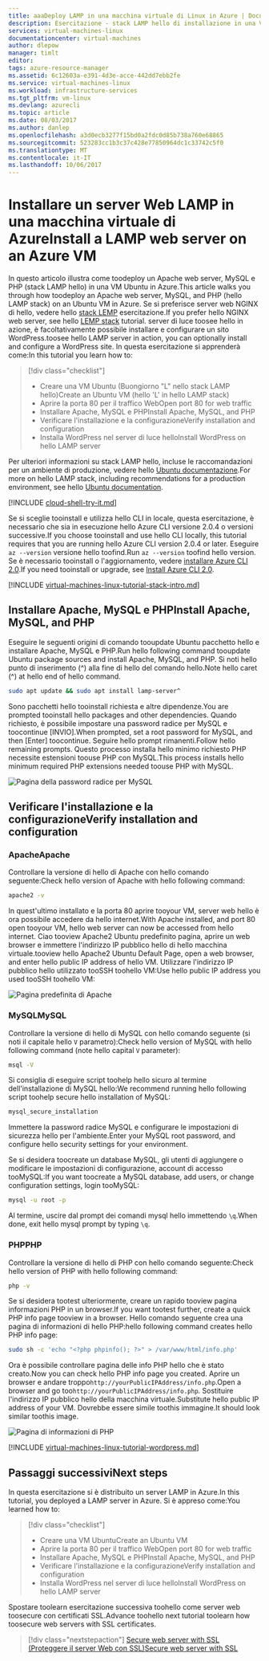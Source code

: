 ```yaml
---
title: aaaDeploy LAMP in una macchina virtuale di Linux in Azure | Documenti Microsoft
description: Esercitazione - stack LAMP hello di installazione in una VM Linux in Azure
services: virtual-machines-linux
documentationcenter: virtual-machines
author: dlepow
manager: timlt
editor: 
tags: azure-resource-manager
ms.assetid: 6c12603a-e391-4d3e-acce-442dd7ebb2fe
ms.service: virtual-machines-linux
ms.workload: infrastructure-services
ms.tgt_pltfrm: vm-linux
ms.devlang: azurecli
ms.topic: article
ms.date: 08/03/2017
ms.author: danlep
ms.openlocfilehash: a3d0ecb3277f15bd0a2fdc0d85b738a760e68865
ms.sourcegitcommit: 523283cc1b3c37c428e77850964dc1c33742c5f0
ms.translationtype: MT
ms.contentlocale: it-IT
ms.lasthandoff: 10/06/2017
---
```

# <a name="install-a-lamp-web-server-on-an-azure-vm"></a><span data-ttu-id="812e1-103">Installare un server Web LAMP in una macchina virtuale di Azure</span><span class="sxs-lookup"><span data-stu-id="812e1-103">Install a LAMP web server on an Azure VM</span></span>
<span data-ttu-id="812e1-104">In questo articolo illustra come toodeploy un Apache web server, MySQL e PHP (stack LAMP hello) in una VM Ubuntu in Azure.</span><span class="sxs-lookup"><span data-stu-id="812e1-104">This article walks you through how toodeploy an Apache web server, MySQL, and PHP (hello LAMP stack) on an Ubuntu VM in Azure.</span></span> <span data-ttu-id="812e1-105">Se si preferisce server web NGINX di hello, vedere hello [stack LEMP](tutorial-lemp-stack.md) esercitazione.</span><span class="sxs-lookup"><span data-stu-id="812e1-105">If you prefer hello NGINX web server, see hello [LEMP stack](tutorial-lemp-stack.md) tutorial.</span></span> <span data-ttu-id="812e1-106">server di luce toosee hello in azione, è facoltativamente possibile installare e configurare un sito WordPress.</span><span class="sxs-lookup"><span data-stu-id="812e1-106">toosee hello LAMP server in action, you can optionally install and configure a WordPress site.</span></span> <span data-ttu-id="812e1-107">In questa esercitazione si apprenderà come:</span><span class="sxs-lookup"><span data-stu-id="812e1-107">In this tutorial you learn how to:</span></span>

> [!div class="checklist"]
> * <span data-ttu-id="812e1-108">Creare una VM Ubuntu (Buongiorno "L" nello stack LAMP hello)</span><span class="sxs-lookup"><span data-stu-id="812e1-108">Create an Ubuntu VM (hello 'L' in hello LAMP stack)</span></span>
> * <span data-ttu-id="812e1-109">Aprire la porta 80 per il traffico Web</span><span class="sxs-lookup"><span data-stu-id="812e1-109">Open port 80 for web traffic</span></span>
> * <span data-ttu-id="812e1-110">Installare Apache, MySQL e PHP</span><span class="sxs-lookup"><span data-stu-id="812e1-110">Install Apache, MySQL, and PHP</span></span>
> * <span data-ttu-id="812e1-111">Verificare l'installazione e la configurazione</span><span class="sxs-lookup"><span data-stu-id="812e1-111">Verify installation and configuration</span></span>
> * <span data-ttu-id="812e1-112">Installa WordPress nel server di luce hello</span><span class="sxs-lookup"><span data-stu-id="812e1-112">Install WordPress on hello LAMP server</span></span>


<span data-ttu-id="812e1-113">Per ulteriori informazioni su stack LAMP hello, incluse le raccomandazioni per un ambiente di produzione, vedere hello [Ubuntu documentazione](https://help.ubuntu.com/community/ApacheMySQLPHP).</span><span class="sxs-lookup"><span data-stu-id="812e1-113">For more on hello LAMP stack, including recommendations for a production environment, see hello [Ubuntu documentation](https://help.ubuntu.com/community/ApacheMySQLPHP).</span></span>

[!INCLUDE [cloud-shell-try-it.md](../../../includes/cloud-shell-try-it.md)]

<span data-ttu-id="812e1-114">Se si sceglie tooinstall e utilizza hello CLI in locale, questa esercitazione, è necessario che sia in esecuzione hello Azure CLI versione 2.0.4 o versioni successive.</span><span class="sxs-lookup"><span data-stu-id="812e1-114">If you choose tooinstall and use hello CLI locally, this tutorial requires that you are running hello Azure CLI version 2.0.4 or later.</span></span> <span data-ttu-id="812e1-115">Eseguire `az --version` versione hello toofind.</span><span class="sxs-lookup"><span data-stu-id="812e1-115">Run `az --version` toofind hello version.</span></span> <span data-ttu-id="812e1-116">Se è necessario tooinstall o l'aggiornamento, vedere [installare Azure CLI 2.0]( /cli/azure/install-azure-cli).</span><span class="sxs-lookup"><span data-stu-id="812e1-116">If you need tooinstall or upgrade, see [Install Azure CLI 2.0]( /cli/azure/install-azure-cli).</span></span> 

[!INCLUDE [virtual-machines-linux-tutorial-stack-intro.md](../../../includes/virtual-machines-linux-tutorial-stack-intro.md)]

## <a name="install-apache-mysql-and-php"></a><span data-ttu-id="812e1-117">Installare Apache, MySQL e PHP</span><span class="sxs-lookup"><span data-stu-id="812e1-117">Install Apache, MySQL, and PHP</span></span>

<span data-ttu-id="812e1-118">Eseguire le seguenti origini di comando tooupdate Ubuntu pacchetto hello e installare Apache, MySQL e PHP.</span><span class="sxs-lookup"><span data-stu-id="812e1-118">Run hello following command tooupdate Ubuntu package sources and install Apache, MySQL, and PHP.</span></span> <span data-ttu-id="812e1-119">Si noti hello punto di inserimento (^) alla fine di hello del comando hello.</span><span class="sxs-lookup"><span data-stu-id="812e1-119">Note hello caret (^) at hello end of hello command.</span></span>


```bash
sudo apt update && sudo apt install lamp-server^
```



<span data-ttu-id="812e1-120">Sono pacchetti hello tooinstall richiesta e altre dipendenze.</span><span class="sxs-lookup"><span data-stu-id="812e1-120">You are prompted tooinstall hello packages and other dependencies.</span></span> <span data-ttu-id="812e1-121">Quando richiesto, è possibile impostare una password radice per MySQL e toocontinue [INVIO].</span><span class="sxs-lookup"><span data-stu-id="812e1-121">When prompted, set a root password for MySQL, and then [Enter] toocontinue.</span></span> <span data-ttu-id="812e1-122">Seguire hello prompt rimanenti.</span><span class="sxs-lookup"><span data-stu-id="812e1-122">Follow hello remaining prompts.</span></span> <span data-ttu-id="812e1-123">Questo processo installa hello minimo richiesto PHP necessite estensioni toouse PHP con MySQL.</span><span class="sxs-lookup"><span data-stu-id="812e1-123">This process installs hello minimum required PHP extensions needed toouse PHP with MySQL.</span></span> 

![Pagina della password radice per MySQL][1]

## <a name="verify-installation-and-configuration"></a><span data-ttu-id="812e1-125">Verificare l'installazione e la configurazione</span><span class="sxs-lookup"><span data-stu-id="812e1-125">Verify installation and configuration</span></span>


### <a name="apache"></a><span data-ttu-id="812e1-126">Apache</span><span class="sxs-lookup"><span data-stu-id="812e1-126">Apache</span></span>

<span data-ttu-id="812e1-127">Controllare la versione di hello di Apache con hello comando seguente:</span><span class="sxs-lookup"><span data-stu-id="812e1-127">Check hello version of Apache with hello following command:</span></span>
```bash
apache2 -v
```

<span data-ttu-id="812e1-128">In quest'ultimo installato e la porta 80 aprire tooyour VM, server web hello è ora possibile accedere da hello internet.</span><span class="sxs-lookup"><span data-stu-id="812e1-128">With Apache installed, and port 80 open tooyour VM, hello web server can now be accessed from hello internet.</span></span> <span data-ttu-id="812e1-129">Ciao tooview Apache2 Ubuntu predefinito pagina, aprire un web browser e immettere l'indirizzo IP pubblico hello di hello macchina virtuale.</span><span class="sxs-lookup"><span data-stu-id="812e1-129">tooview hello Apache2 Ubuntu Default Page, open a web browser, and enter hello public IP address of hello VM.</span></span> <span data-ttu-id="812e1-130">Utilizzare l'indirizzo IP pubblico hello utilizzato tooSSH toohello VM:</span><span class="sxs-lookup"><span data-stu-id="812e1-130">Use hello public IP address you used tooSSH toohello VM:</span></span>

![Pagina predefinita di Apache][3]


### <a name="mysql"></a><span data-ttu-id="812e1-132">MySQL</span><span class="sxs-lookup"><span data-stu-id="812e1-132">MySQL</span></span>

<span data-ttu-id="812e1-133">Controllare la versione di hello di MySQL con hello comando seguente (si noti il capitale hello `V` parametro):</span><span class="sxs-lookup"><span data-stu-id="812e1-133">Check hello version of MySQL with hello following command (note hello capital `V` parameter):</span></span>

```bash
msql -V
```

<span data-ttu-id="812e1-134">Si consiglia di eseguire script toohelp hello sicuro al termine dell'installazione di MySQL hello:</span><span class="sxs-lookup"><span data-stu-id="812e1-134">We recommend running hello following script toohelp secure hello installation of MySQL:</span></span>

```bash
mysql_secure_installation
```

<span data-ttu-id="812e1-135">Immettere la password radice MySQL e configurare le impostazioni di sicurezza hello per l'ambiente.</span><span class="sxs-lookup"><span data-stu-id="812e1-135">Enter your MySQL root password, and configure hello security settings for your environment.</span></span>

<span data-ttu-id="812e1-136">Se si desidera toocreate un database MySQL, gli utenti di aggiungere o modificare le impostazioni di configurazione, account di accesso tooMySQL:</span><span class="sxs-lookup"><span data-stu-id="812e1-136">If you want toocreate a MySQL database, add users, or change configuration settings, login tooMySQL:</span></span>

```bash
mysql -u root -p
```

<span data-ttu-id="812e1-137">Al termine, uscire dal prompt dei comandi mysql hello immettendo `\q`.</span><span class="sxs-lookup"><span data-stu-id="812e1-137">When done, exit hello mysql prompt by typing `\q`.</span></span>

### <a name="php"></a><span data-ttu-id="812e1-138">PHP</span><span class="sxs-lookup"><span data-stu-id="812e1-138">PHP</span></span>

<span data-ttu-id="812e1-139">Controllare la versione di hello di PHP con hello comando seguente:</span><span class="sxs-lookup"><span data-stu-id="812e1-139">Check hello version of PHP with hello following command:</span></span>

```bash
php -v
```

<span data-ttu-id="812e1-140">Se si desidera tootest ulteriormente, creare un rapido tooview pagina informazioni PHP in un browser.</span><span class="sxs-lookup"><span data-stu-id="812e1-140">If you want tootest further, create a quick PHP info page tooview in a browser.</span></span> <span data-ttu-id="812e1-141">Hello comando seguente crea una pagina di informazioni di hello PHP:</span><span class="sxs-lookup"><span data-stu-id="812e1-141">hello following command creates hello PHP info page:</span></span>

```bash
sudo sh -c 'echo "<?php phpinfo(); ?>" > /var/www/html/info.php'
```

<span data-ttu-id="812e1-142">Ora è possibile controllare pagina delle info PHP hello che è stato creato.</span><span class="sxs-lookup"><span data-stu-id="812e1-142">Now you can check hello PHP info page you created.</span></span> <span data-ttu-id="812e1-143">Aprire un browser e andare troppo`http://yourPublicIPAddress/info.php`.</span><span class="sxs-lookup"><span data-stu-id="812e1-143">Open a browser and go too`http://yourPublicIPAddress/info.php`.</span></span> <span data-ttu-id="812e1-144">Sostituire l'indirizzo IP pubblico hello della macchina virtuale.</span><span class="sxs-lookup"><span data-stu-id="812e1-144">Substitute hello public IP address of your VM.</span></span> <span data-ttu-id="812e1-145">Dovrebbe essere simile toothis immagine.</span><span class="sxs-lookup"><span data-stu-id="812e1-145">It should look similar toothis image.</span></span>

![Pagina di informazioni di PHP][2]

[!INCLUDE [virtual-machines-linux-tutorial-wordpress.md](../../../includes/virtual-machines-linux-tutorial-wordpress.md)]


## <a name="next-steps"></a><span data-ttu-id="812e1-147">Passaggi successivi</span><span class="sxs-lookup"><span data-stu-id="812e1-147">Next steps</span></span>

<span data-ttu-id="812e1-148">In questa esercitazione si è distribuito un server LAMP in Azure.</span><span class="sxs-lookup"><span data-stu-id="812e1-148">In this tutorial, you deployed a LAMP server in Azure.</span></span> <span data-ttu-id="812e1-149">Si è appreso come:</span><span class="sxs-lookup"><span data-stu-id="812e1-149">You learned how to:</span></span>

> [!div class="checklist"]
> * <span data-ttu-id="812e1-150">Creare una VM Ubuntu</span><span class="sxs-lookup"><span data-stu-id="812e1-150">Create an Ubuntu VM</span></span>
> * <span data-ttu-id="812e1-151">Aprire la porta 80 per il traffico Web</span><span class="sxs-lookup"><span data-stu-id="812e1-151">Open port 80 for web traffic</span></span>
> * <span data-ttu-id="812e1-152">Installare Apache, MySQL e PHP</span><span class="sxs-lookup"><span data-stu-id="812e1-152">Install Apache, MySQL, and PHP</span></span>
> * <span data-ttu-id="812e1-153">Verificare l'installazione e la configurazione</span><span class="sxs-lookup"><span data-stu-id="812e1-153">Verify installation and configuration</span></span>
> * <span data-ttu-id="812e1-154">Installa WordPress nel server di luce hello</span><span class="sxs-lookup"><span data-stu-id="812e1-154">Install WordPress on hello LAMP server</span></span>

<span data-ttu-id="812e1-155">Spostare toolearn esercitazione successiva toohello come server web toosecure con certificati SSL.</span><span class="sxs-lookup"><span data-stu-id="812e1-155">Advance toohello next tutorial toolearn how toosecure web servers with SSL certificates.</span></span>

> [!div class="nextstepaction"]
> [<span data-ttu-id="812e1-156">Secure web server with SSL (Proteggere il server Web con SSL)</span><span class="sxs-lookup"><span data-stu-id="812e1-156">Secure web server with SSL</span></span>](tutorial-secure-web-server.md)

[1]: ./media/tutorial-lamp-stack/configmysqlpassword-small.png
[2]: ./media/tutorial-lamp-stack/phpsuccesspage.png
[3]: ./media/tutorial-lamp-stack/apachesuccesspage.png